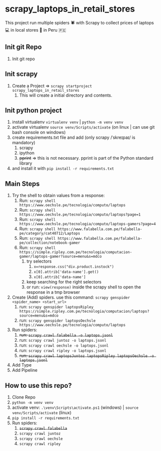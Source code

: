 # scrapy_laptops_in_retail_stores

This project run multiple spiders 🕷️ with Scrapy to collect prices of laptops 💻 in local stores 🏪 in Peru 🇵🇪

## Init git Repo

1. Init git repo

## Init scrapy

1. Create a Project => `scrapy startproject scrapy_laptops_in_retail_stores`
    1. This will create a initial directory and contents.

## Init python project

1. install virtualenv `virtualenv venv` | `python -m venv venv`
1. activate virtualenv `source venv/Scripts/activate` (on linux | can use git bash console on windows)
1. create requirements.txt file and add (only scrapy /ˈskreɪpaɪ/ is mandatory)
    1. scrapy
    1. ipython
    1. ~~pprint~~ => this is not necessary. pprint is part of the Python standard library
1. and install it with `pip install -r requirements.txt`

## Main Steps

1. Try the shell to obtain values from a response:
    1. Run: `scrapy shell https://www.oechsle.pe/tecnologia/computo/laptops`
    1. Run: `scrapy shell https://www.oechsle.pe/tecnologia/computo/laptops?page=1`
    1. Run: `scrapy shell https://www.oechsle.pe/tecnologia/computo/laptops-gamers?page=4`
    1. Run: `scrapy shell https://www.falabella.com.pe/falabella-pe/category/cat40712/Laptops`
    1. Run: `scrapy shell https://www.falabella.com.pe/falabella-pe/collection/notebook-gamer`
    1. Run: `scrapy shell https://simple.ripley.com.pe/tecnologia/computacion-gamer/laptops-gamer?source=menu&s=mdco`
        1. try selectors
            1. `x=response.css("div.product.instock")`
            1. `x[0].attrib['data-name'].get()`
            1. `x[0].attrib['data-name']`
        1. keep searching for the right selectors
        1. or run: `view(response)` inside the scrapy shell to open the response in a tmp browser
1. Create (Add) spiders. use this command: `scrapy genspider <spider_name> <start_url>`
    1. run: `scrapy genspider laptopsRipley https://simple.ripley.com.pe/tecnologia/computacion/laptops?source=menu&s=mdco`
    1. run: `scrapy genspider laptopsOechsle https://www.oechsle.pe/tecnologia/computo/laptops`
1. Run spiders:
    1. ~~run: `scrapy crawl falabella -o laptops.jsonl`~~
    1. run: `scrapy crawl juntoz -o laptops.jsonl`
    1. run: `scrapy crawl oechsle -o laptops.jsonl`
    1. run: `scrapy crawl ripley -o laptops.jsonl`
    1. ~~run: `scrapy crawl laptopsJuntoz laptopsRipley laptopsOechsle -o laptops.jsonl`~~
1. Add Type
1. Add Pipeline

## How to use this repo?

1. Clone Repo
1. `python -m venv venv`
1. activate venv: `.\venv\Scripts\activate.ps1` (windows) | `source venv/Scripts/activate` (linux)
1. `pip install -r requirements.txt`
1. Run spiders:
    1. ~~`scrapy crawl falabella`~~
    1. `scrapy crawl juntoz`
    1. `scrapy crawl oechsle`
    1. `scrapy crawl ripley`
